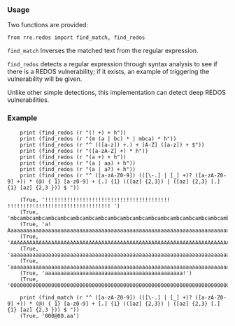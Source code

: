 ### Usage

Two functions are provided:

```
from rre.redos import find_match, find_redos
```

`find_match` Inverses the matched text from the regular expression.

`find_redos` detects a regular expression through syntax analysis to see if there is a REDOS vulnerability; if it exists, an example of triggering the vulnerability will be given.

Unlike other simple detections, this implementation can detect deep REDOS vulnerabilities.

### Example

```
    print (find_redos (r "(! +) + h"))
    print (find_redos (r "(m (a | bc) * | mbca) * h"))
    print (find_redos (r "^ (([a-z]) +.) + [A-Z] ([a-z]) + $"))
    print (find_redos (r "([a-zA-Z] +) * h"))
    print (find_redos (r "(a +) + h"))
    print (find_redos (r "(a | aa) + h"))
    print (find_redos (r "(a | a?) + h"))
    print (find_redos (r "^ ([a-zA-Z0-9]) (([\-.] | [_] +)? ([a-zA-Z0-9] +)) * (@) { 1} [a-z0-9] + [.] {1} (([az] {2,3}) | ([az] {2,3} [.] {1} [az] {2,3 })) $ "))

    (True, '!!!!!!!!!!!!!!!!!!!!!!!!!!!!!!!!!!!!!!!! !!!!!!!!!!!!!!!!!!!!!!!!!!!!!!!!! ')
    (True, 'mbcambcambcambcambcambcambcambcambcambcambcambcambcambcambcambcambcambcambcambcambcambcambcambcambcambcambcambcambcambcambcambcambcambcambcambcambcambcambcambcambcambcambcambcambcambcambcambcambcambcambcambcam!')
    (True, 'a! Aaaaaaaaaaaaaaaaaaaaaaaaaaaaaaaaaaaaaaaaaaaaaaaaaaaaaaaaaaaaaaaaaaaaaaaaaaaaaaaaaaaaaaaaaaaaaaaaaaaaaaaaaaaaaaaaaaaaaaaaaaaaaa!')
    (True, 'AAAAAAAAAAAAAAAAAAAAAAAAAAAAAAAAAAAAAAAAAAAAAAAAAAAAAAAAAAAAAAAAAAAAAAAAAAAAAAAAAAA!')
    (True, 'aaaaaaaaaaaaaaaaaaaaaaaaaaaaaaaaaaaaaaaaaaaaaaaaaaaaaaaaaaaaaaaaaaaaaaaaaaaaaaaaaaaa!')
    (True, 'aaaaaaaaaaaaaaaaaaaaaaaaaaaaaaaaaaaaaaaaaaaaaaaaaaaaaaaaaaaaaaaaaaaaaaaaaaaaaaaaaaaa!')
    (True, 'aaaaaaaaaaaaaaaaaaaaaaaaaaaaaaaaaaaaaaaaaaaa!')
    (True, '000000000000000000000000000000000000000000000000000000000000000000000000000000000000000!')

    print (find_match (r "^ ([a-zA-Z0-9]) (([\-.] | [_] +)? ([a-zA-Z0-9] +)) * (@) { 1} [a-z0-9] + [.] {1} (([az] {2,3}) | ([az] {2,3} [.] {1} [az] {2,3 })) $ "))
    (True, '000@00.aa')
    
    
```
